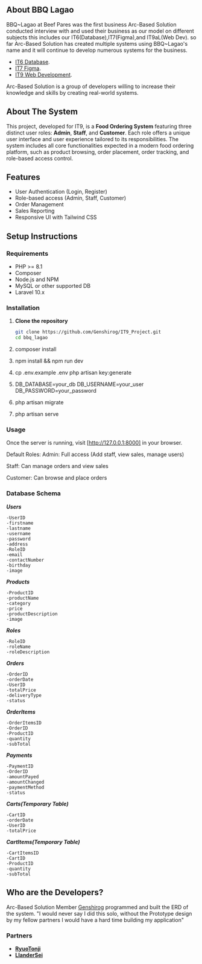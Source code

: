 ## About BBQ Lagao

BBQ\~Lagao at Beef Pares was the first business Arc-Based Solution conducted interview with and used their business as our model on different subjects this includes our IT6(Database),IT7(Figma),and IT9aL(Web Dev). so far Arc-Based Solution has created multiple systems using BBQ~Lagao's name and it will continue to develop numerous systems for the business.

- [IT6 Database](https://github.com/Genshirog/bbq_pares/).
- [IT7 Figma](https://www.figma.com/design/LY6kMVeuK8BgNXF9slbuYk/IT7L_PROTOTYPE?m=auto&t=LMC1Xz8dpmR4HsND-6).
- [IT9 Web Development](https://github.com/Genshirog/IT9_Project).

Arc-Based Solution is a group of developers willing to increase their knowledge and skills by creating real-world systems.

## About The System

This project, developed for IT9, is a **Food Ordering System** featuring three distinct user roles: **Admin**, **Staff**, and **Customer**. Each role offers a unique user interface and user experience tailored to its responsibilities. The system includes all core functionalities expected in a modern food ordering platform, such as product browsing, order placement, order tracking, and role-based access control.

## Features

- User Authentication (Login, Register)
- Role-based access (Admin, Staff, Customer)
- Order Management
- Sales Reporting
- Responsive UI with Tailwind CSS

## Setup Instructions

### Requirements

- PHP >= 8.1
- Composer
- Node.js and NPM
- MySQL or other supported DB
- Laravel 10.x

### Installation

1. **Clone the repository**
   ```bash
   git clone https://github.com/Genshirog/IT9_Project.git
   cd bbq_lagao

2. composer install

3. npm install && npm run dev

4. cp .env.example .env
    php artisan key:generate

5. DB_DATABASE=your_db
    DB_USERNAME=your_user
    DB_PASSWORD=your_password

6. php artisan migrate

7. php artisan serve

### Usage
Once the server is running, visit [http://127.0.0.1:8000] in your browser.

Default Roles:
Admin: Full access (Add staff, view sales, manage users)

Staff: Can manage orders and view sales

Customer: Can browse and place orders

### Database Schema
***Users***
```
-UserID
-firstname
-lastname
-username
-password
-address
-RoleID
-email
-contactNumber
-birthday
-image
```
***Products***
```
-ProductID
-productName
-category
-price
-productDescription
-image
```
***Roles***
```
-RoleID
-roleName 
-roleDescription
```
***Orders***
```
-OrderID
-orderDate
-UserID
-totalPrice
-deliveryType
-status
```
***OrderItems***
```
-OrderItemsID
-OrderID
-ProductID
-quantity
-subTotal
```
***Payments***
```
-PaymentID
-OrderID
-amountPayed
-amountChanged
-paymentMethod
-status
```
***Carts(Temporary Table)***
```
-CartID
-orderDate
-UserID
-totalPrice
```
***CartItems(Temporary Table)***
```
-CartItemsID
-CartID
-ProductID
-quantity
-subTotal
```

## Who are the Developers?

Arc-Based Solution Member [Genshirog](https://github.com/Genshirog) programmed and built the ERD of the system.
"I would never say I did this solo, without the Prototype design by my fellow partners I would have a hard time building my application"

### Partners

- **[RyuoTonji](https://github.com/RyuoTonji)**
- **[LlanderSei](https://github.com/LlanderSei)**
